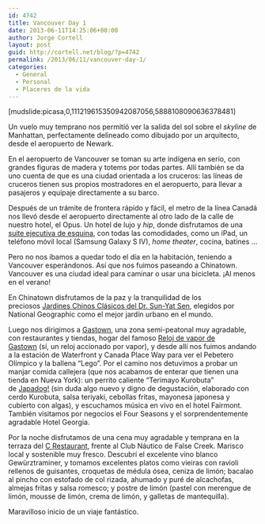 ```yaml
---
id: 4742
title: Vancouver Day 1
date: 2013-06-11T14:25:06+00:00
author: Jorge Cortell
layout: post
guid: http://cortell.net/blog/?p=4742
permalink: /2013/06/11/vancouver-day-1/
categories:
  - General
  - Personal
  - Placeres de la vida
---
```

[mudslide:picasa,0,111219615350942087056,5888108090636378481]

Un vuelo muy temprano nos permitió ver la salida del sol sobre el _skyline_ de Manhattan, perfectamente delineado como dibujado por un arquitecto, desde el aeropuerto de Newark.

En el aeropuerto de Vancouver se toman su arte indígena en serio, con grandes figuras de madera y totems por todas partes. Allí también se da uno cuenta de que es una ciudad orientada a los cruceros: las líneas de cruceros tienen sus propios mostradores en el aeropuerto, para llevar a pasajeros y equipaje directamente a su barco.

Después de un trámite de frontera rápido y fácil, el metro de la línea Canadá nos llevó desde el aeropuerto directamente al otro lado de la calle de nuestro hotel, el Opus. Un hotel de lujo y _hip_, donde disfrutamos de una <a title="http://vancouver.opushotel.com/rooms/class/executive-suite.htm" href="http://vancouver.opushotel.com/rooms/class/executive-suite.htm" target="_blank">suite ejecutiva de esquina</a>, con todas las comodidades, como un iPad, un teléfono móvil local (Samsung Galaxy S IV), _home theater_, cocina, batines &#8230;

Pero no nos íbamos a quedar todo el día en la habitación, teniendo a Vancouver esperándonos. Así que nos fuimos paseando a Chinatown. Vancouver es una ciudad ideal para caminar o usar una bicicleta. ¡Al menos en el verano!

En Chinatown disfrutamos de la paz y la tranquilidad de los preciosos <a title="http://www.vancouverchinesegarden.com/" href="http://www.vancouverchinesegarden.com/" target="_blank">Jardines Chinos Clásicos del Dr. Sun-Yat Sen</a>, elegidos por National Geographic como el mejor jardín urbano en el mundo.

Luego nos dirigimos a <a title="http://www.gastown.org/" href="http://www.gastown.org/" target="_blank">Gastown</a>, una zona semi-peatonal muy agradable, con restaurantes y tiendas, hogar del famoso <a title="http://www.atlasobscura.com/places/steam-clock-gastown-vancouver" href="http://www.atlasobscura.com/places/steam-clock-gastown-vancouver" target="_blank">Reloj de vapor de Gastown</a> (sí, un reloj accionado por vapor), y desde allí nos fuimos andando a la estación de Waterfront y Canada Place Way para ver el Pebetero Olímpico y la ballena &#8220;Lego&#8221;. Por el camino nos detuvimos a probar un manjar comida callejera (que nos acabamos de enterar que tienen una tienda en Nueva York): un perrito caliente &#8220;Terimayo Kurobuta&#8221; de <a title="http://www.japadog.com/" href="http://www.japadog.com/" target="_blank">Japadog!</a> (sin duda algo nuevo y digno de degustación, elaborado con cerdo Kurobuta, salsa teriyaki, cebollas fritas, mayonesa japonesa y cubierto con algas), y escuchamos música en vivo en el hotel Fairmont. También visitamos por negocios el Four Seasons y el sorprendentemente agradable Hotel Georgia.

Por la noche disfrutamos de una cena muy agradable y temprana en la terraza del <a title="http://www.crestaurant.com/" href="http://www.crestaurant.com/" target="_blank">C Restaurant</a>, frente al Club Náutico de False Creek. Marisco local y sostenible muy fresco. Descubrí el excelente vino blanco Gewürztraminer, y tomamos excelentes platos como vieiras con ravioli rellenos de guisantes, croquetas de médula ósea, ceniza de limón; bacalao al pincho con estofado de col rizada, ahumado y puré de alcachofas, almejas fritas y salsa romesco; y postre de limón (pastel con merengue de limón, mousse de limón, crema de limón, y galletas de mantequilla).

Maravilloso inicio de un viaje fantástico.